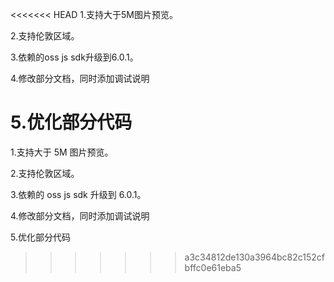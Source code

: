 <<<<<<< HEAD
1.支持大于5M图片预览。

2.支持伦敦区域。

3.依赖的oss js sdk升级到6.0.1。

4.修改部分文档，同时添加调试说明

5.优化部分代码
=======
1.支持大于 5M 图片预览。

2.支持伦敦区域。

3.依赖的 oss js sdk 升级到 6.0.1。

4.修改部分文档，同时添加调试说明

5.优化部分代码
>>>>>>> a3c34812de130a3964bc82c152cfbffc0e61eba5
